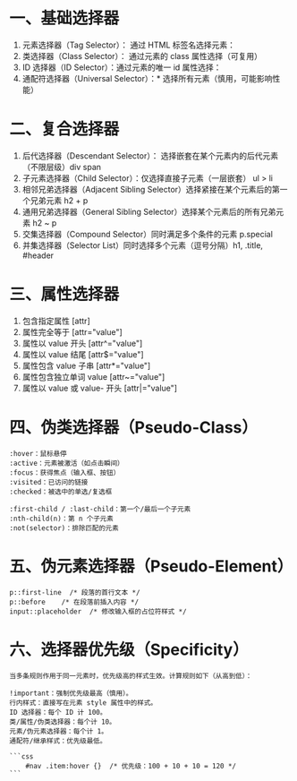 # ‌一、基础选择器
1. ‌元素选择器（Tag Selector）： 通过 HTML 标签名选择元素：
2. ‌类选择器（Class Selector）： 通过元素的 class 属性选择（可复用）
3. ‌ID 选择器（ID Selector）：通过元素的唯一 id 属性选择：
4. ‌通配符选择器（Universal Selector）：* 选择所有元素（慎用，可能影响性能）
# 二、复合选择器
1. ‌后代选择器（Descendant Selector）： 选择嵌套在某个元素内的后代元素（不限层级）div span
2. ‌子元素选择器（Child Selector）：仅选择直接子元素（一层嵌套） ul > li
3. ‌相邻兄弟选择器（Adjacent Sibling Selector）选择紧接在某个元素后的‌第一个兄弟‌元素 h2 + p
4. ‌通用兄弟选择器（General Sibling Selector）选择某个元素后的‌所有兄弟‌元素 h2 ~ p
5. ‌交集选择器（Compound Selector）同时满足多个条件的元素 p.special
6. ‌并集选择器（Selector List）同时选择多个元素（逗号分隔）h1, .title, #header
# ‌三、属性选择器
1. 包含指定属性 [attr]
2. 属性完全等于 [attr="value"]
3. 属性以 value ‌开头 [attr^="value"]
4. 属性以 value ‌结尾 [attr$="value"]
5. 属性包含 value ‌子串 [attr*="value"]
6. 属性包含‌独立单词‌ value [attr~="value"]
7. 属性以 value 或 value- 开头 [attr|="value"]
# ‌四、伪类选择器（Pseudo-Class）
    :hover：鼠标悬停
    :active：元素被激活（如点击瞬间）
    :focus：获得焦点（输入框、按钮）
    :visited：已访问的链接
    :checked：被选中的单选/复选框

    :first-child / :last-child：第一个/最后一个子元素
    :nth-child(n)：第 n 个子元素
    :not(selector)：排除匹配的元素
# ‌五、伪元素选择器（Pseudo-Element）
    p::first-line  /* 段落的首行文本 */
    p::before    /* 在段落前插入内容 */
    input::placeholder  /* 修改输入框的占位符样式 */

# ‌六、选择器优先级（Specificity）‌
    当多条规则作用于同一元素时，优先级高的样式生效。计算规则如下（从高到低）：

    ‌!important‌：强制优先级最高（慎用）。
    ‌行内样式‌：直接写在元素 style 属性中的样式。
    ‌ID 选择器‌：每个 ID 计 100。
    ‌类/属性/伪类选择器‌：每个计 10。
    ‌元素/伪元素选择器‌：每个计 1。
    ‌通配符/继承样式‌：优先级最低。

    ```css
        #nav .item:hover {}  /* 优先级：100 + 10 + 10 = 120 */
    ```
